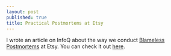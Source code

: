 ```yaml
---
layout: post
published: true
title: Practical Postmortems at Etsy
---
```


I wrote an article on InfoQ about the way we conduct [Blameless
Postmortems][2] at Etsy. You can check it out [here][1].


[1]: http://www.infoq.com/articles/postmortems-etsy
[2]: https://codeascraft.com/2012/05/22/blameless-postmortems/
